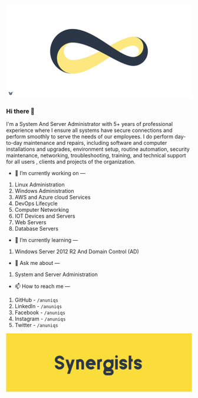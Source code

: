 ![Header Ground](https://github.com/corporealsoul/corporealsoul/blob/master/Header_Ground.png?raw=true) 

### Hi there 👋

I'm a System And Server Administrator with 5+ years of professional experience where I ensure all systems have secure connections and perform smoothly to serve the needs of our employees. I do perform day-to-day maintenance and repairs, including software and computer installations and upgrades, environment setup, routine automation, security maintenance, networking,  troubleshooting, training, and technical support for all users , clients and projects of the organization.  

- 🔭 I’m currently working on —   
1. Linux Administration  
2. Windows Administration  
3. AWS and Azure cloud Services  
4. DevOps Lifecycle  
5. Computer Networking  
6. IOT Devices and Servers  
7. Web Servers  
8. Database Servers  
  
    
- 🌱 I’m currently learning —  
1. Windows Server 2012 R2 And Domain Control (AD)    
  
  
- 💬 Ask me about —  
1. System and Server Administration  
  
  
- 📫 How to reach me  —  
1. GitHub - `/anuniqs`  
2. LinkedIn - `/anuniqs`  
3. Facebook - `/anuniqs`  
4. Instagram - `/anuniqs`  
5. Twitter - `/anuniqs`  

<!--
- 🔭 I’m currently working on ...
- 🌱 I’m currently learning ...
- 👯 I’m looking to collaborate on ...
- 🤔 I’m looking for help with ...
- 💬 Ask me about ...
- 📫 How to reach me: ...
- 😄 Pronouns: ...
- ⚡ Fun fact: ...
-->
  

![Header Ground](https://github.com/corporealsoul/corporealsoul/blob/master/Footer_Ground.png?raw=true) 
   
   
